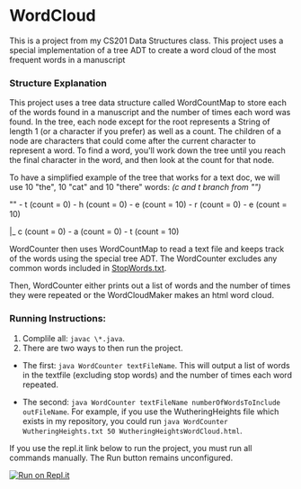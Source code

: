 # WordCloud
This is a project from my CS201 Data Structures class. This project uses a special implementation of a tree ADT to create a word cloud of the most frequent words in a manuscript

### Structure Explanation
This project uses a tree data structure called WordCountMap to store each of the words found in a manuscript and the number of times each word was found. In the tree, each node except for the root represents a String of length 1 (or a character if you prefer) as well as a count. The children of a node are characters that could come after the current character to represent a word. To find a word, you'll work down the tree until you reach the final character in the word, and then look at the count for that node.

To have a simplified example of the tree that works for a text doc, we will use 10 "the", 10 "cat" and 10 "there" words: *(c and t branch from "")*

"" - t (count = 0) - h (count = 0) - e (count = 10) - r (count = 0) - e (count = 10)

|_ c (count = 0) - a (count = 0) - t (count = 10)

WordCounter then uses WordCountMap to read a text file and keeps track of the words using the special tree ADT. The WordCounter excludes any common words included in [StopWords.txt](/StopWords.txt).

Then, WordCounter either prints out a list of words and the number of times they were repeated or the WordCloudMaker makes an html word cloud.

### Running Instructions:

1. Complile all: `javac \*.java`. 
2. There are two ways to then run the project.
  - The first: `java WordCounter textFileName`. This will output a list of words in the textfile (excluding stop words) and the number of times each word repeated. 

  - The second: `java WordCounter textFileName numberOfWordsToInclude outFileName`. For example, if you use the WutheringHeights file which exists in my repository, you could run `java WordCounter WutheringHeights.txt 50 WutheringHeightsWordCloud.html`.

If you use the repl.it link below to run the project, you must run all commands manually. The Run button remains unconfigured.

[![Run on Repl.it](https://repl.it/badge/github/Ave-Wat/WordCloud)](https://repl.it/github/Ave-Wat/WordCloud)
